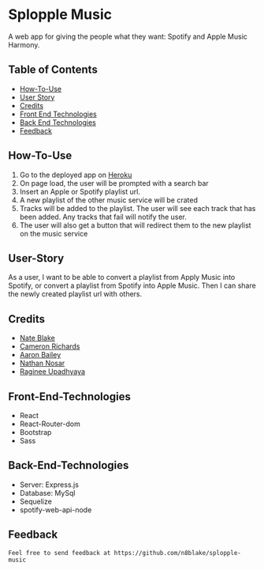 # Splopple Music
A web app for giving the people what they want: Spotify and Apple Music Harmony. 

## Table of Contents
- [How-To-Use](#How-To-Use)
- [User Story](#User-Story)
- [Credits](#credits)
- [Front End Technologies](#Front-End-Technologies)
- [Back End Technologies](#Back-End-Technologies)
- [Feedback](#Feedback)

## How-To-Use
   <ol>
    <li>Go to the deployed app on <a href="https://splopple-music.herokuapp.com/">Heroku</a></li>
    <li>On page load, the user will be prompted with a search bar </li>
    <li>Insert an Apple or Spotify playlist url.</li>
    <li>A new playlist of the other music service will be crated</li>
    <li>Tracks will be added to the playlist. The user will see each track that has been added. Any tracks that fail will notify the user. </li>
    <li>The user will also get a button that will redirect them to the new playlist on the music service </li>
</ol>

## User-Story
 As a user, I want to be able to convert a playlist from Apply Music into Spotify, or convert a playlist from Spotify into Apple Music. Then I can share the newly created playlist url with others.

## Credits
<ul>
  <li>
   <a href='https://github.com/n8blake'>Nate Blake</a>
    </li>
     <li>
    <a href='https://github.com/crichards17'>Cameron Richards</a>
    </li>
    <li>
    <a href='https://github.com/AaronB22'> Aaron Bailey</a>
    </li>
     <li>
    <a href='https://github.com/nanosar90'>Nathan Nosar</a>
    </li>
     <li>
    <a href='https://github.com/ru14'>Raginee Upadhyaya</a>
    </li>
</ul>

## Front-End-Technologies
<ul>
    <li>React</li>
    <li>React-Router-dom</li>
    <li>Bootstrap</li>
    <li>Sass</li>
</ul>

## Back-End-Technologies
<ul>
    <li>Server: Express.js</li>
    <li>Database: MySql</li>
    <li>Sequelize</li>
    <li>spotify-web-api-node</li>
</ul>

## Feedback

    Feel free to send feedback at https://github.com/n8blake/splopple-music

